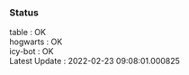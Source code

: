 ### Status


table : OK  
hogwarts : OK  
icy-bot : OK  
Latest Update : 2022-02-23 09:08:01.000825
